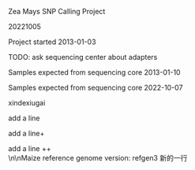Zea Mays SNP Calling Project  

20221005  

Project started 2013-01-03  

TODO: ask sequencing center about adapters  

Samples expected from sequencing core 2013-01-10  

Samples expected from sequencing core 2022-10-07  

xindexiugai  

add a line  

add a line+  

add a line ++   
\n\nMaize reference genome version: refgen3
  新的一行
